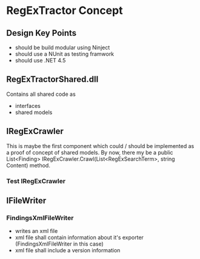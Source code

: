 # RegExTractor Concept
## Design Key Points

* should be build modular using Ninject
* should use a NUnit as testing framwork
* should use .NET 4.5
 
## RegExTractorShared.dll
Contains all shared code as 

* interfaces
* shared models

## IRegExCrawler
This is maybe the first component which could / should be implemented as a proof of concept of shared models.
By now, there my be a public List<Finding\> IRegExCrawler.Crawl(List<RegExSearchTerm\>, string Content) method.

### Test IRegExCrawler

## IFileWriter
### FindingsXmlFileWriter

* writes an xml file
* xml file shall contain information about it's exporter (FindingsXmlFileWriter in this case)
* xml file shall include a version information